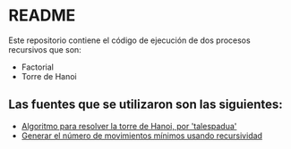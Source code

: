 # README #

Este repositorio contiene el código de ejecución de dos procesos recursivos que son:
* Factorial
* Torre de Hanoi

## Las fuentes que se utilizaron son las siguientes:
* [Algoritmo para resolver la torre de Hanoi, por 'talespadua'](https://gist.github.com/talespadua/6303251)
* [Generar el número de movimientos mínimos usando recursividad](https://gist.github.com/martincruzot/62d602cf7aac554b9821)
